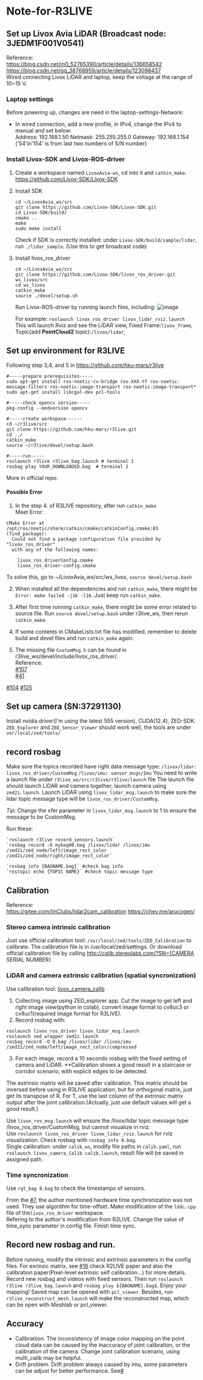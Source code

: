 # Note-for-R3LIVE

## Set up Livox Avia LiDAR (Broadcast node: 3JEDM1F001V0541)
Reference:  
https://blog.csdn.net/m0_52765390/article/details/136658542  
https://blog.csdn.net/qq_38768959/article/details/123098437  
Wired connecting Livox LiDAR and laptop, keep the voltage at the range of 10~15 V.

### Laptop settings
Before powering up, changes are need in the laptop-settings-Network:
- In wired connection, add a new profile, in IPv4, change the IPv4 to manual and set below:  
   Address: 192.168.1.50    Netmask: 255.255.255.0    Gateway: 192.168.1.154 ('54'in'154' is from last two numbers of S/N number)

### Install Livox-SDK and Livox-ROS-driver
1. Create a workspace named `LivoxAvia-ws`, cd into it and `catkin_make`.  
   https://github.com/Livox-SDK/Livox-SDK 
2. Install SDK   
   ```
   cd ~/LivoxAvia_ws/src
   git clone https://github.com/Livox-SDK/Livox-SDK.git
   cd Livox-SDK/build/
   cmake ..
   make
   sudo make install
   ```
   Check if SDK is correctly installed: under `Livox-SDK/build/sample/lidar`, run `./lidar_sample`. (Use this to get broadcast code)
   
4. Install livox_ros_driver
   ```
   cd ~/LivoxAvia_ws/src
   git clone https://github.com/Livox-SDK/livox_ros_driver.git ws_livox/src
   cd ws_livox
   catkin_make
   source ./devel/setup.sh
   ```
   Run Livox-ROS-driver by running launch files, including:
   ![image](https://github.com/AmberOlivia/Note-for-R3LIVE/assets/74347715/9b563386-fbff-4165-a795-dd9d2dfeab2a)

   For example: `roslaunch livox_ros_driver livox_lidar_rviz.launch`  
   This will launch Rviz and see the LiDAR view, Fixed Frame:`livox_frame`, Topic(add **PointCloud2** topic):`/livox/lidar`, 
   
## Set up environment for R3LIVE
Following step 3,4, and 5 in https://github.com/hku-mars/r3live  
```
#-----prepare prerequisites-----
sudo apt-get install ros-noetic-cv-bridge ros-XXX-tf ros-noetic-message-filters ros-noetic-image-transport ros-noetic-image-transport*
sudo apt-get install libcgal-dev pcl-tools

#-----check opencv version-----
pkg-config --modversion opencv

#-----create workspace------
cd ~/r3live/src
git clone https://github.com/hku-mars/r3live.git
cd ../
catkin_make
source ~/r3live/devel/setup.bash

#-----run-----
roslaunch r3live r3live_bag.launch # terminal 1
rosbag play YOUR_DOWNLOADED.bag  # terminal 2
```
More in official repo.

#### Possible Error
1. In the step 4. of R3LIVE repository, after run `catkin_make`  
Meet Error:
```
CMake Error at /opt/ros/noetic/share/catkin/cmake/catkinConfig.cmake:83 (find_package):
  Could not find a package configuration file provided by "livox_ros_driver"
  with any of the following names:

    livox_ros_driverConfig.cmake
    livox_ros_driver-config.cmake
```
To solve this, go to ~/LivoxAvia_ws/src/ws_livox, `source devel/setup.bash`

2. When installed all the dependencies and run `catkin_make`, there might be `Error: make failed -j16 -l16`.
   Just keep run `catkin_make`.

3. After first time running `catkin_make`, there might be some error related to source file.
   Run `source devel/setup.bash` under r3live_ws, then rerun `catkin_make`.

4. If some contents in CMakeLists.txt file has modified, remember to delete build and devel files and run `catkin_make` again.
5. The missing file `CustomMsg.h` can be found in r3live_ws/devel/include/livox_ros_driver/.  
Reference:  
[#107](https://github.com/Livox-SDK/livox_ros_driver/issues/107)  
[#41](https://github.com/Livox-SDK/livox_ros_driver/issues/41)

[#104](https://github.com/Livox-SDK/livox_ros_driver/issues/104)
[#125](https://github.com/Livox-SDK/livox_ros_driver/issues/125)

## Set up camera (SN:37291130)
Install nvidia driver(I'm using the latest 555 version), CUDA(12.4), ZED-SDK. 
`ZED_Explorer` and `ZED_Sensor_Viewer` should work well, the tools are under `usr/local/zed/tools/`

## record rosbag
Make sure the topics recorded have right data message type:
`/livox/lidar: livox_ros_driver/CustomMsg`
`/livox/imu: sensor_msgs/Imu`
You need to write a launch file under `r3live_ws/src/r3live/r3live/launch` file
The launch file should launch LiDAR and camera together, launch camera using `zed2i.launch`.
Launch LiDAR using `livox_lidar_msg.launch` to make sure the lidar topic message type will be `livox_ros_driver/CustomMsg`.

*Tip*: Change the xfer parameter in `livox_lidar_msg.launch` to 1 to ensure the message to be CustomMsg.

Run these:
```
`roslaunch r3live record_sensors.launch`  
`rosbag record -O mybag00.bag /livox/lidar /livox/imu /zed2i/zed_node/left/image_rect_color /zed2i/zed_node/right/image_rect_color`

`rosbag info {BAGNAME.bag}` #check bag info
`rostopic echo {TOPIC NAME}` #check topic message type
```

## Calibration
Reference:  
https://gitee.com/linClubs/lidar2cam_calibration
https://chev.me/arucogen/

### Stereo camera intrinsic calibration
Just use official calibration tool: `/usr/local/zed/tools/ZED_Calibration` to calibrate. The calibration file is in /usr/local/zed/settings.
Or download official calibration file by calling http://calib.stereolabs.com/?SN={CAMERA SERIAL NUMBER}

### LiDAR and camera extrinsic calibration (spatial syncronization)

Use calibration tool: [livox_camera_calib](https://github.com/hku-mars/livox_camera_calib)  
1. Collecting image using ZED_explorer app. Cut the image to get left and right image view(python in colab), convert image format to cv8uc3 or cv8uc1(required image format for R3LIVE).
2. Record rosbag with:
```
roslaunch livox_ros_driver livox_lidar_msg.launch
roslaunch zed_wrapper zed2i.launch
rosbag record -O 0.bag /livox/lidar /livox/imu /zed2i/zed_node/left/image_rect_color/compressed
```
3. For each image, record a 10 seconds rosbag with the fixed setting of camera and LiDAR.
**Calibration shows a good result in a staircase or corridor scenario, with explicit edges to be detected.

The extrinsic matrix will be saved after calibration. This matrix should be inversed before using in R3LIVE application, but for orthogonal matrix, just get its transpose of R. For T, use the last column of the extrinsic matrix output after the joint calibration.(Actually, just use default values will get a good result.)

Use `livox_ros_msg.launch` will ensure the /livox/lidar topic message type: /livox_ros_driver/CustomMsg, but cannot visualize in rviz.  
Use `roslaunch livox_ros_driver livox_lidar_rviz.launch` for rviz visualization.
Check rosbag with `rosbag info 0.bag`.  
Single calibration: under `calib_ws`, modify file paths in `calib.yaml`, run `roslaunch livox_camera_Calib calib.launch`, result file will be saved in assigned path.

### Time syncronization
Use `rqt_bag 0.bag` to check the timestamps of sensors.

From the [#7](), the author mentioned hardware time synchronization was not used. They use algorithm for time-offset. Make modification of the `lddc.cpp` file of the`livox_ros_driver` workspace.  
Refering to the author's modification from R2LIVE. Change the value of time_sync parameter in config file. Finish time sync.

## Record new rosbag and run.
Before running, modify the intrinsic and extrinsic parameters in the config files.
For exrinsic matrix, see [#16]() check R2LIVE paper and also the calibration paper(Pixel-level extrinsic self calibration...) for more details. 
Record new rosbag and videos with fixed sensors. Then run `roslaunch r3live r3live_bag.launch` and `rosbag play ${BAGNAME}.bag$`. Enjoy your mapping!
Saved map can be opened with `pcl_viewer`.
Besides, run `r3live_reconstruct_mesh.launch` will make the reconstructed map, which can be open with Meshlab or pcl_viewer.

## Accuracy
- Calibratiion.
  The inconsistency of image color mapping on the point cloud data can be caused by the inaccuracy of joint calibration, or the calibration of the camera.
  Change joint calibration scenario, using multi_calib may be helpful.
- Drift problem.
  Drift problem always caused by imu, some parameters can be adjust for better performance. See[#]()
